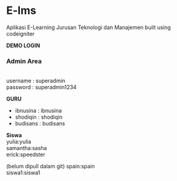 # E-lms
Aplikasi E-Learning Jurusan Teknologi dan Manajemen
built using codeigniter

<b>DEMO LOGIN</b>
<h3>Admin Area</h3><br>
username : superadmin<br>
password : superadmin1234

**GURU**
* ibnusina : ibnusina 
* shodiqin : shodiqin
* budisans : budisans

**Siswa**
<br>
yulia:yulia<br>
samantha:sasha<br>
erick:speedster<br>

(belum dipull dalam git)
spain:spain<br>
siswa1:siswa1<br>
